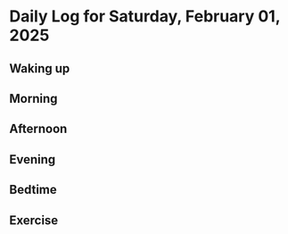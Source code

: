 # Daily Log for Saturday, February 01, 2025

## Waking up

## Morning

## Afternoon

## Evening

## Bedtime

## Exercise
